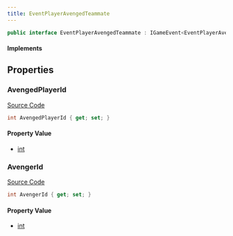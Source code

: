 ```yaml
---
title: EventPlayerAvengedTeammate
---
```


```csharp
public interface EventPlayerAvengedTeammate : IGameEvent<EventPlayerAvengedTeammate>
```

#### Implements

## Properties

### AvengedPlayerId

[Source Code](https://github.com/swiftly-solution/swiftlys2/blob/main/managed/src/SwiftlyS2.Generated/GameEvents/Interfaces/EventPlayerAvengedTeammate.cs#L26)

```csharp
int AvengedPlayerId { get; set; }
```

#### Property Value

- [int](https://learn.microsoft.com/dotnet/api/system.int32)

### AvengerId

[Source Code](https://github.com/swiftly-solution/swiftlys2/blob/main/managed/src/SwiftlyS2.Generated/GameEvents/Interfaces/EventPlayerAvengedTeammate.cs#L21)

```csharp
int AvengerId { get; set; }
```

#### Property Value

- [int](https://learn.microsoft.com/dotnet/api/system.int32)


